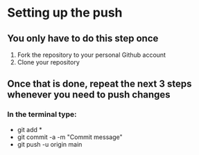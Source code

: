 # Setting up the push

## You only have to do this step once

1. Fork the repository to your personal Github account
2. Clone your repository

## Once that is done, repeat the next 3 steps whenever you need to push changes
### In the terminal type: 

- git add *
- git commit -a -m "Commit message"
- git push -u origin main



